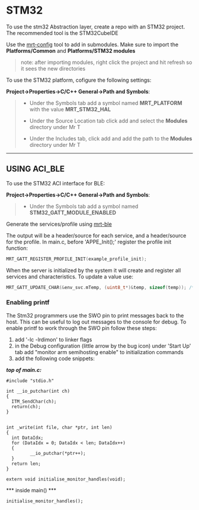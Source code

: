 # STM32

To use the stm32 Abstraction layer, create a repo with an STM32 project. The recommended tool is the STM32CubeIDE


Use the [mrt-config](https://github.com/uprev-mrt/mrtutils) tool to add in submodules. Make sure to import the **Platforms/Common** and **Platforms/STM32 modules**

> note: after importing modules, right click the project and hit refresh so it sees the new directories

To use the STM32 platform, cofigure the following settings:

**Project->Properties->C/C++ General->Path and Symbols**:
>* Under the Symbols tab add a symbol named **MRT_PLATFORM** with the value **MRT_STM32_HAL**
>
>* Under the Source Location tab click add and select the **Modules** directory under Mr T
>
>* Under the Includes tab, click add and add the path to the **Modules** directory under Mr T


---

## USING ACI_BLE

To use the STM32 ACI interface for BLE:

**Project->Properties->C/C++ General->Path and Symbols**:
>* Under the Symbols tab add a symbol named **STM32_GATT_MODULE_ENABLED** 

Generate the services/profile using [mrt-ble](https://github.com/uprev-mrt/mrtutils)

The output will be a header/source for each service, and a header/source for the profile. 
In main.c, before 'APPE_Init();' register the profile init function:

```c
MRT_GATT_REGISTER_PROFILE_INIT(example_profile_init);
```
When the server is initialized by the system it will create and register all services and characteristics. To update a value use:

```c
MRT_GATT_UPDATE_CHAR(&env_svc.mTemp, (uint8_t*)&temp, sizeof(temp)); /* replace env_svc.mTemp with a char in one of your services*/
```

### Enabling printf

The Stm32 programmers use the SWO pin to print messages back to the host. This can be useful to log out messages to the console for debug. To enable printf to work through the SWO pin follow these steps:

1. add '-lc -lrdimon' to linker flags
2. in the Debug configuration (little arrow by the bug icon) under 'Start Up' tab add "monitor arm semihosting enable" to initialization commands
3. add the following code snippets:

***top of main.c:***

```
#include "stdio.h"

int __io_putchar(int ch)
{
  ITM_SendChar(ch);
  return(ch);
}


int _write(int file, char *ptr, int len)
{
  int DataIdx;
  for (DataIdx = 0; DataIdx < len; DataIdx++)
  {
         __io_putchar(*ptr++);
  }
  return len;
}

extern void initialise_monitor_handles(void);

```
*** inside main() ***
```
initialise_monitor_handles();
```
